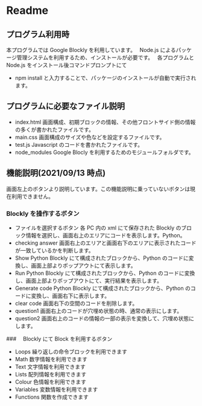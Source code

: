 # Readme

## プログラム利用時

本プログラムでは Google Blockly を利用しています。　
Node.js によるパッケージ管理システムを利用するため、インストールが必要です。　
各プログラムと Node.js をインストール後コマンドプロンプトにて
- npm install
と入力することで、パッケージのインストールが自動で実行されます。

## プログラムに必要なファイル説明

- index.html
画面構成、初期ブロックの情報、その他フロントサイド側の情報の多くが書かれたファイルです。
- main.css
画面構成のサイズや色などを設定するファイルです。
- test.js
Javascript のコードを書かれたファイルです。
- node_modules
Google Blocly を利用するためのモジュールフォルダです。

## 機能説明(2021/09/13 時点)

画面左上のボタンより説明しています。この機能説明に乗っていないボタンは現在利用できません。

### Blockly を操作するボタン

- ファイルを選択するボタン
各 PC 内の xml にて保存された Blockly のブロック情報を選択し、画面右上のエリアにコードを表示します。Python。
- checking answer
画面右上のエリアと画面右下のエリアに表示されたコードが一致しているかを判断します。
- Show Python
Blockly にて構成されたブロックから、Python のコードに変換し、画面上部よりポップアウトにて表示します。
- Run Python
Blockly にて構成されたブロックから、Python のコードに変換し、画面上部よりポップアウトにて、実行結果を表示します。
- Generate code Python
Blockly にて構成されたブロックから、Python のコードに変換し、画面右下に表示します。
- clear code
画面右下の空間のコードを削除します。
- question1
画面右上のコードが穴埋め状態の時、通常の表示にします。
- question2
画面右上のコードの情報の一部の表示を変換して、穴埋め状態にします。

###　 Blockly にて Block を利用するボタン
- Loops
繰り返しの命令ブロックを利用できます
- Math
数字情報を利用できます
- Text
文字情報を利用できます
- Lists
配列情報を利用できます
- Colour
色情報を利用できます
- Variables
変数情報を利用できます
- Functions
関数を作成できます
